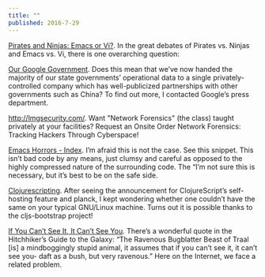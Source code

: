 ```yaml
---
title: ""
published: 2016-7-29
---
```


<a href="http://philosecurity.org/2009/03/23/pirates-and-ninjas-emacs-or-vi" target="_blank">Pirates and Ninjas: Emacs or Vi?</a>. In the great debates of Pirates vs. Ninjas and Emacs vs. Vi, there is one overarching question:


<a href="http://philosecurity.org/2009/12/24/our-google-government" target="_blank">Our Google Government</a>. Does this mean that we’ve now handed the majority of our state governments’ operational data to a single privately-controlled company which has well-publicized partnerships with other governments such as China?  To find out more, I contacted Google’s press department.


<a href="http://lmgsecurity.com/" target="_blank">http://lmgsecurity.com/</a>. Want "Network Forensics" (the class) taught privately at your facilities? Request an Onsite  Order Network Forensics: Tracking Hackers Through Cyberspace!


<a href="http://emacshorrors.com/" target="_blank">Emacs Horrors - Index</a>. I’m afraid this is not the case. See this snippet.  This isn’t bad code by any means, just clumsy and careful as opposed to the highly compressed nature of the surrounding code. The “I’m not sure this is necessary, but it’s best to be on the safe side.


<a href="http://emacsninja.com/posts/clojurescripting.html" target="_blank">Clojurescripting</a>. After seeing the announcement for ClojureScript’s self-hosting feature and planck, I kept wondering whether one couldn’t have the same on your typical GNU/Linux machine. Turns out it is possible thanks to the cljs-bootstrap project!


<a href="http://philosecurity.org/2010/02/01/if-you-cant-see-it-it-cant-see-you" target="_blank">If You Can’t See It, It Can’t See You</a>. There’s a wonderful quote in the Hitchhiker’s Guide to the Galaxy: “The Ravenous Bugblatter Beast of Traal [is] a mindboggingly stupid animal, it assumes that if you can’t see it, it can’t see you- daft as a bush, but very ravenous.” Here on the Internet, we face a related problem.








